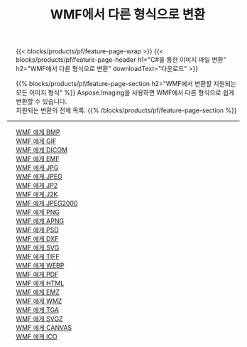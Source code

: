 ﻿---
title: WMF에서 다른 형식으로 변환 
weight: 3920
url: /ko/java/conversion/from/wmf 
lang: ko
langdirlevel: 2
locales: zh-hans,ja,it,ru,de,es,fr,nl,id,lt,pl,pt,vi,tr,ko,zh-hant,ar,hi,th,sv,cs,uk,he
description: Aspose.Imaging을 사용하면 WMF에서 다른 형식으로 쉽게 변환할 수 있습니다.
---

{{< blocks/products/pf/feature-page-wrap >}}
{{< blocks/products/pf/feature-page-header h1="C#을 통한 이미지 파일 변환" h2="WMF에서 다른 형식으로 변환" downloadText="다운로드" >}}


{{% blocks/products/pf/feature-page-section  h2="WMF에서 변환할 지원되는 모든 이미지 형식" %}}
Aspose.Imaging을 사용하면 WMF에서 다른 형식으로 쉽게 변환할 수 있습니다.
<br/>
지원되는 변환의 전체 목록:
{{% /blocks/products/pf/feature-page-section %}}
<div class="container-fluid productfamilypage bg-gray">
    <div class="convertypes bg-gray agp-content section">
        <div class="container">
		<hr style="margin-left:-20px;"/>
		<div class="row other-converters">
		    <div class='col-md-2 other-converter remove-lp remove-rp'><a href="/imaging/ko/java/conversion/wmf-to-bmp" >WMF 에게 BMP</a></div><div class='col-md-2 other-converter remove-lp remove-rp'><a href="/imaging/ko/java/conversion/wmf-to-gif" >WMF 에게 GIF</a></div><div class='col-md-2 other-converter remove-lp remove-rp'><a href="/imaging/ko/java/conversion/wmf-to-dicom" >WMF 에게 DICOM</a></div><div class='col-md-2 other-converter remove-lp remove-rp'><a href="/imaging/ko/java/conversion/wmf-to-emf" >WMF 에게 EMF</a></div><div class='col-md-2 other-converter remove-lp remove-rp'><a href="/imaging/ko/java/conversion/wmf-to-jpg" >WMF 에게 JPG</a></div><div class='col-md-2 other-converter remove-lp remove-rp'><a href="/imaging/ko/java/conversion/wmf-to-jpeg" >WMF 에게 JPEG</a></div><div class='col-md-2 other-converter remove-lp remove-rp'><a href="/imaging/ko/java/conversion/wmf-to-jp2" >WMF 에게 JP2</a></div><div class='col-md-2 other-converter remove-lp remove-rp'><a href="/imaging/ko/java/conversion/wmf-to-j2k" >WMF 에게 J2K</a></div><div class='col-md-2 other-converter remove-lp remove-rp'><a href="/imaging/ko/java/conversion/wmf-to-jpeg2000" >WMF 에게 JPEG2000</a></div><div class='col-md-2 other-converter remove-lp remove-rp'><a href="/imaging/ko/java/conversion/wmf-to-png" >WMF 에게 PNG</a></div><div class='col-md-2 other-converter remove-lp remove-rp'><a href="/imaging/ko/java/conversion/wmf-to-apng" >WMF 에게 APNG</a></div><div class='col-md-2 other-converter remove-lp remove-rp'><a href="/imaging/ko/java/conversion/wmf-to-psd" >WMF 에게 PSD</a></div><div class='col-md-2 other-converter remove-lp remove-rp'><a href="/imaging/ko/java/conversion/wmf-to-dxf" >WMF 에게 DXF</a></div><div class='col-md-2 other-converter remove-lp remove-rp'><a href="/imaging/ko/java/conversion/wmf-to-svg" >WMF 에게 SVG</a></div><div class='col-md-2 other-converter remove-lp remove-rp'><a href="/imaging/ko/java/conversion/wmf-to-tiff" >WMF 에게 TIFF</a></div><div class='col-md-2 other-converter remove-lp remove-rp'><a href="/imaging/ko/java/conversion/wmf-to-webp" >WMF 에게 WEBP</a></div><div class='col-md-2 other-converter remove-lp remove-rp'><a href="/imaging/ko/java/conversion/wmf-to-pdf" >WMF 에게 PDF</a></div><div class='col-md-2 other-converter remove-lp remove-rp'><a href="/imaging/ko/java/conversion/wmf-to-html" >WMF 에게 HTML</a></div><div class='col-md-2 other-converter remove-lp remove-rp'><a href="/imaging/ko/java/conversion/wmf-to-emz" >WMF 에게 EMZ</a></div><div class='col-md-2 other-converter remove-lp remove-rp'><a href="/imaging/ko/java/conversion/wmf-to-wmz" >WMF 에게 WMZ</a></div><div class='col-md-2 other-converter remove-lp remove-rp'><a href="/imaging/ko/java/conversion/wmf-to-tga" >WMF 에게 TGA</a></div><div class='col-md-2 other-converter remove-lp remove-rp'><a href="/imaging/ko/java/conversion/wmf-to-svgz" >WMF 에게 SVGZ</a></div><div class='col-md-2 other-converter remove-lp remove-rp'><a href="/imaging/ko/java/conversion/wmf-to-canvas" >WMF 에게 CANVAS</a></div><div class='col-md-2 other-converter remove-lp remove-rp'><a href="/imaging/ko/java/conversion/wmf-to-ico" >WMF 에게 ICO</a></div>
                </div>
        </div>
    </div>
</div>
<br/>

